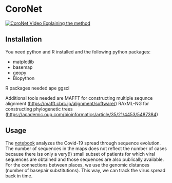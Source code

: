 # CoroNet

[![CoroNet Video Explaining the method](http://img.youtube.com/vi/D_jKHQ0AHQA/0.jpg)](http://www.youtube.com/watch?v=D_jKHQ0AHQA)

## Installation
You need python and R installed and the following python packages:
* matplotlib
* basemap
* geopy
* Biopython

R packages needed
ape
ggsci

Additional tools needed are 
MAFFT for constructing multiple sequnce alignment (https://mafft.cbrc.jp/alignment/software/)
RAxML-NG for constructing phylogenetic trees (https://academic.oup.com/bioinformatics/article/35/21/4453/5487384)

## Usage

The [notebook](investigate_spread.ipynb) analyzes the Covid-19 spread through sequence evolution. The number of sequences in the maps does not reflect the number of cases because there iss only a very(!) small subset of patients for which viral sequences are obtained and those sequences are also publically available.
For the connections between places, we use the genomic distances (number of basepair substitutions). This way, we can track the virus spread back in time.
